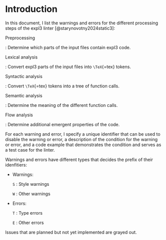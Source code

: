 # Introduction

In this document, I list the warnings and errors for the different processing steps of the expl3 linter [@starynovotny2024static3]:

Preprocessing

: Determine which parts of the input files contain expl3 code.

Lexical analysis

: Convert expl3 parts of the input files into `\TeX`{=tex} tokens.

Syntactic analysis

: Convert `\TeX`{=tex} tokens into a tree of function calls.

Semantic analysis

: Determine the meaning of the different function calls.

Flow analysis

: Determine additional emergent properties of the code.

For each warning and error, I specify a unique identifier that can be used to disable the warning or error, a description of the condition for the warning or error, and a code example that demonstrates the condition and serves as a test case for the linter.

Warnings and errors have different types that decides the prefix of their idenfitiers:

- Warnings:

    `S`
    :   Style warnings

    `W`
    :   Other warnings

- Errors:

    `T`
    :   Type errors

    `E`
    :   Other errors

Issues that are planned but not yet implemented are grayed out.
